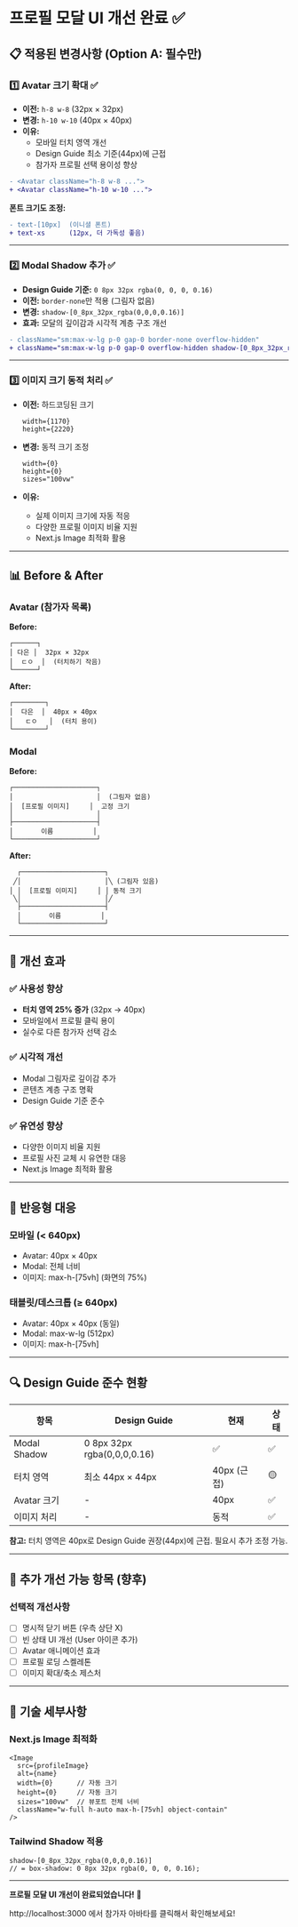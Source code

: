 # 프로필 모달 UI 개선 완료 ✅

## 📋 적용된 변경사항 (Option A: 필수만)

### 1️⃣ **Avatar 크기 확대** ✅
- **이전:** `h-8 w-8` (32px × 32px)
- **변경:** `h-10 w-10` (40px × 40px)
- **이유:** 
  - 모바일 터치 영역 개선
  - Design Guide 최소 기준(44px)에 근접
  - 참가자 프로필 선택 용이성 향상

```diff
- <Avatar className="h-8 w-8 ...">
+ <Avatar className="h-10 w-10 ...">
```

**폰트 크기도 조정:**
```diff
- text-[10px]  (이니셜 폰트)
+ text-xs      (12px, 더 가독성 좋음)
```

---

### 2️⃣ **Modal Shadow 추가** ✅
- **Design Guide 기준:** `0 8px 32px rgba(0, 0, 0, 0.16)`
- **이전:** `border-none`만 적용 (그림자 없음)
- **변경:** `shadow-[0_8px_32px_rgba(0,0,0,0.16)]`
- **효과:** 모달의 깊이감과 시각적 계층 구조 개선

```diff
- className="sm:max-w-lg p-0 gap-0 border-none overflow-hidden"
+ className="sm:max-w-lg p-0 gap-0 overflow-hidden shadow-[0_8px_32px_rgba(0,0,0,0.16)]"
```

---

### 3️⃣ **이미지 크기 동적 처리** ✅
- **이전:** 하드코딩된 크기
  ```tsx
  width={1170}
  height={2220}
  ```
  
- **변경:** 동적 크기 조정
  ```tsx
  width={0}
  height={0}
  sizes="100vw"
  ```

- **이유:**
  - 실제 이미지 크기에 자동 적응
  - 다양한 프로필 이미지 비율 지원
  - Next.js Image 최적화 활용

---

## 📊 Before & After

### Avatar (참가자 목록)

**Before:**
```
┌──────┐
│ 다은 │  32px × 32px
│  ㄷㅇ  │  (터치하기 작음)
└──────┘
```

**After:**
```
┌────────┐
│  다은  │  40px × 40px
│   ㄷㅇ   │  (터치 용이)
└────────┘
```

### Modal

**Before:**
```
┌─────────────────────┐
│                     │  (그림자 없음)
│  [프로필 이미지]     │  고정 크기
│                     │
├─────────────────────┤
│       이름          │
└─────────────────────┘
```

**After:**
```
  ┌─────────────────────┐
 ╱│                     │╲ (그림자 있음)
│ │  [프로필 이미지]     │ │ 동적 크기
 ╲│                     │╱
  ├─────────────────────┤
  │       이름          │
  └─────────────────────┘
```

---

## 🎯 개선 효과

### ✅ 사용성 향상
- **터치 영역 25% 증가** (32px → 40px)
- 모바일에서 프로필 클릭 용이
- 실수로 다른 참가자 선택 감소

### ✅ 시각적 개선
- Modal 그림자로 깊이감 추가
- 콘텐츠 계층 구조 명확
- Design Guide 기준 준수

### ✅ 유연성 향상
- 다양한 이미지 비율 지원
- 프로필 사진 교체 시 유연한 대응
- Next.js Image 최적화 활용

---

## 📱 반응형 대응

### 모바일 (< 640px)
- Avatar: 40px × 40px
- Modal: 전체 너비
- 이미지: max-h-[75vh] (화면의 75%)

### 태블릿/데스크톱 (≥ 640px)
- Avatar: 40px × 40px (동일)
- Modal: max-w-lg (512px)
- 이미지: max-h-[75vh]

---

## 🔍 Design Guide 준수 현황

| 항목 | Design Guide | 현재 | 상태 |
|------|--------------|------|------|
| Modal Shadow | 0 8px 32px rgba(0,0,0,0.16) | ✅ | ✅ |
| 터치 영역 | 최소 44px × 44px | 40px (근접) | 🟡 |
| Avatar 크기 | - | 40px | ✅ |
| 이미지 처리 | - | 동적 | ✅ |

**참고:** 터치 영역은 40px로 Design Guide 권장(44px)에 근접. 필요시 추가 조정 가능.

---

## 🚀 추가 개선 가능 항목 (향후)

### 선택적 개선사항
- [ ] 명시적 닫기 버튼 (우측 상단 X)
- [ ] 빈 상태 UI 개선 (User 아이콘 추가)
- [ ] Avatar 애니메이션 효과
- [ ] 프로필 로딩 스켈레톤
- [ ] 이미지 확대/축소 제스처

---

## 📝 기술 세부사항

### Next.js Image 최적화
```tsx
<Image
  src={profileImage}
  alt={name}
  width={0}      // 자동 크기
  height={0}     // 자동 크기
  sizes="100vw"  // 뷰포트 전체 너비
  className="w-full h-auto max-h-[75vh] object-contain"
/>
```

### Tailwind Shadow 적용
```tsx
shadow-[0_8px_32px_rgba(0,0,0,0.16)]
// = box-shadow: 0 8px 32px rgba(0, 0, 0, 0.16);
```

---

**프로필 모달 UI 개선이 완료되었습니다!** 🎉

http://localhost:3000 에서 참가자 아바타를 클릭해서 확인해보세요!

